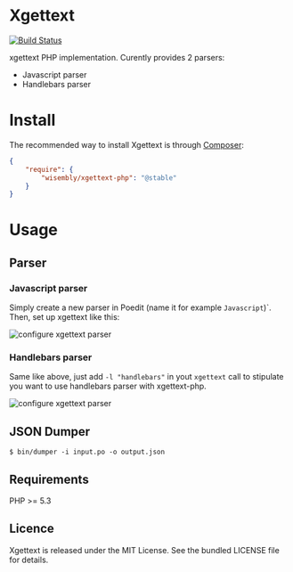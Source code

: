 # Xgettext

[![Build Status](https://travis-ci.org/Wisembly/xgettext-php.png?branch=master)](https://travis-ci.org/Wisembly/xgettext-php)

xgettext PHP implementation. Curently provides 2 parsers:
- Javascript parser
- Handlebars parser


# Install

The recommended way to install Xgettext is through
[Composer](http://getcomposer.org/):

``` json
{
    "require": {
        "wisembly/xgettext-php": "@stable"
    }
}
```


# Usage


## Parser

### Javascript parser

Simply create a new parser in Poedit (name it for example `Javascript`)`.
Then, set up xgettext like this:

![configure xgettext parser](https://github.com/Wisembly/xgettext/raw/master/doc/js.png)

### Handlebars parser

Same like above, just add `-l "handlebars"` in yout `xgettext` call to stipulate you want
to use handlebars parser with xgettext-php.

![configure xgettext parser](https://github.com/Wisembly/xgettext/raw/master/doc/hbs.png)


## JSON Dumper

```
$ bin/dumper -i input.po -o output.json
```


## Requirements

PHP >= 5.3


## Licence

Xgettext is released under the MIT License. See the bundled LICENSE file for details.
